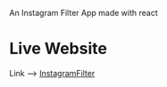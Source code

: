 An Instagram Filter App made with react

# Live Website
Link --> [InstagramFilter](https://instagramfilter.netlify.app/)
